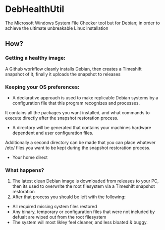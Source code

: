 # DebHealthUtil
The Microsoft Windows System File Checker tool but for Debian; in order to achieve the ultimate unbreakable Linux installation

## How?

### Getting a healthy image:
A Github workflow cleanly installs Debian, then creates a Timeshift snapshot of it, finally it uploads the snapshot to releases

### Keeping your OS preferences:
- A declarative approach is used to make replicable Debian systems by a configuration file that this program recognizes and processes.

It contains all the packages you want installed, and what commands to execute directly after the snapshot restoration process.
- A directory will be generated that contains your machines hardware dependent and user configuration files.

Additionally a second directory can be made that you can place whatever /etc/ files you want to be kept during the snapshot restoration process.

- Your home direct

### What happens?
1. The latest clean Debian image is downloaded from releases to your PC, then its used to overwrite the root filesystem via a Timeshift snapshot restoration
2. After that process you should be left with the following:
  - All required missing system files restored
  - Any binary, temporary or configuration files that were not included by defualt are wiped out from the root filesystem
  - The system will most likley feel cleaner, and less bloated & buggy.
